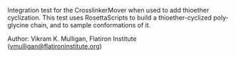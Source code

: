 Integration test for the CrosslinkerMover when used to add thioether cyclization.  This test uses RosettaScripts to build a thioether-cyclized poly-glycine chain, and to sample conformations of it.

Author: Vikram K. Mulligan, Flatiron Institute (vmulligan@flatironinstitute.org)

